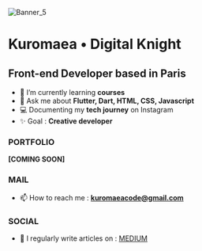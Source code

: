 ![Banner_5](https://github.com/Kuromaea/Kuromaea/assets/41955164/aa4fc5f0-169a-4e1f-b8e0-f3e757f65081)

<h1 align="left">Kuromaea • Digital Knight</h1>
<h2 align="left">Front-end Developer based in Paris</h3>

- 🌱 I’m currently learning **courses**
- 💬 Ask me about **Flutter, Dart, HTML, CSS, Javascript**
- 💻 Documenting my **tech journey** on Instagram  
- ✨ Goal : **Creative developer**

### PORTFOLIO

**[COMING SOON]**

### MAIL

- 📫 How to reach me : **kuromaeacode@gmail.com**

### SOCIAL

- 📝 I regularly write articles on : [MEDIUM](https://medium.com/@kuromaea)
